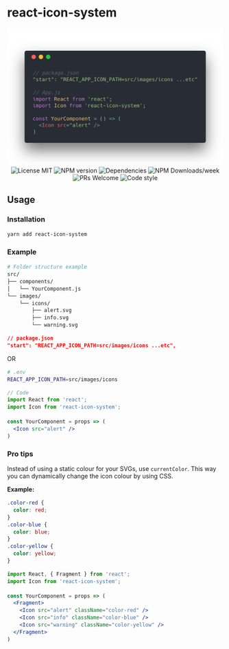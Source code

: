 # react-icon-system

<div style="text-align: center;">
  <img src="./react-icon-system.png" alt="React-icon-system setup illustration" />

  <img src="https://img.shields.io/badge/license-MIT-blue.svg" alt="License MIT" />
  <img src="https://img.shields.io/npm/v/react-icon-system.svg" alt="NPM version" />
  <img src="https://img.shields.io/david/kosai106/react-icon-system.svg" alt="Dependencies" />
  <img src="https://img.shields.io/npm/dw/react-icon-system.svg" alt="NPM Downloads/week" />
  <img src="https://img.shields.io/badge/PRs-welcome-brightgreen.svg" alt="PRs Welcome" />
  <img src="https://img.shields.io/badge/code%20style-prettier-ff69b4.svg" alt="Code style" />
</div>

## Usage

### Installation

```bash
yarn add react-icon-system
```

### Example

```bash
# Folder structure example
src/
├── components/
│   └── YourComponent.js
└── images/
    └── icons/
        ├── alert.svg
        ├── info.svg
        └── warning.svg
```

```json
// package.json
"start": "REACT_APP_ICON_PATH=src/images/icons ...etc",
```

OR
```bash
# .env
REACT_APP_ICON_PATH=src/images/icons
```

```jsx
// Code
import React from 'react';
import Icon from 'react-icon-system';

const YourComponent = props => (
  <Icon src="alert" />
)
```

### Pro tips

Instead of using a static colour for your SVGs, use `currentColor`. This way you can dynamically change the icon colour by using CSS.

__Example:__
```css
.color-red {
  color: red;
}
.color-blue {
  color: blue;
}
.color-yellow {
  color: yellow;
}
```

```jsx
import React, { Fragment } from 'react';
import Icon from 'react-icon-system';

const YourComponent = props => (
  <Fragment>
    <Icon src="alert" className="color-red" />
    <Icon src="info" className="color-blue" />
    <Icon src="warning" className="color-yellow" />
  </Fragment>
)
```
